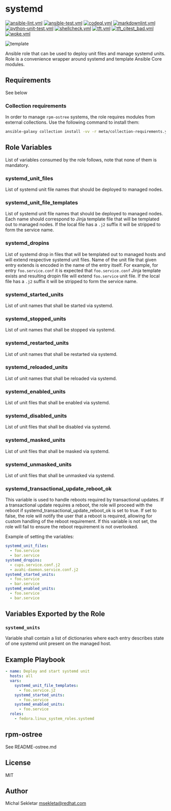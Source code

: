 # systemd

[![ansible-lint.yml](https://github.com/fedora.linux_system_roles.systemd/actions/workflows/ansible-lint.yml/badge.svg)](https://github.com/fedora.linux_system_roles.systemd/actions/workflows/ansible-lint.yml) [![ansible-test.yml](https://github.com/fedora.linux_system_roles.systemd/actions/workflows/ansible-test.yml/badge.svg)](https://github.com/fedora.linux_system_roles.systemd/actions/workflows/ansible-test.yml) [![codeql.yml](https://github.com/fedora.linux_system_roles.systemd/actions/workflows/codeql.yml/badge.svg)](https://github.com/fedora.linux_system_roles.systemd/actions/workflows/codeql.yml) [![markdownlint.yml](https://github.com/fedora.linux_system_roles.systemd/actions/workflows/markdownlint.yml/badge.svg)](https://github.com/fedora.linux_system_roles.systemd/actions/workflows/markdownlint.yml) [![python-unit-test.yml](https://github.com/fedora.linux_system_roles.systemd/actions/workflows/python-unit-test.yml/badge.svg)](https://github.com/fedora.linux_system_roles.systemd/actions/workflows/python-unit-test.yml) [![shellcheck.yml](https://github.com/fedora.linux_system_roles.systemd/actions/workflows/shellcheck.yml/badge.svg)](https://github.com/fedora.linux_system_roles.systemd/actions/workflows/shellcheck.yml) [![tft.yml](https://github.com/fedora.linux_system_roles.systemd/actions/workflows/tft.yml/badge.svg)](https://github.com/fedora.linux_system_roles.systemd/actions/workflows/tft.yml) [![tft_citest_bad.yml](https://github.com/fedora.linux_system_roles.systemd/actions/workflows/tft_citest_bad.yml/badge.svg)](https://github.com/fedora.linux_system_roles.systemd/actions/workflows/tft_citest_bad.yml) [![woke.yml](https://github.com/fedora.linux_system_roles.systemd/actions/workflows/woke.yml/badge.svg)](https://github.com/fedora.linux_system_roles.systemd/actions/workflows/woke.yml)

![template](https://github.com/fedora.linux_system_roles.systemd/workflows/tox/badge.svg)

Ansible role that can be used to deploy unit files and manage systemd units. Role is a convenience
wrapper around systemd and template Ansible Core modules.

## Requirements

See below

### Collection requirements

In order to manage `rpm-ostree` systems, the role requires modules from external
collections.  Use the following command to install them:

```bash
ansible-galaxy collection install -vv -r meta/collection-requirements.yml
```

## Role Variables

List of variables consumed by the role follows, note that none of them is mandatory.

### systemd_unit_files

List of systemd unit file names that should be deployed to managed nodes.

### systemd_unit_file_templates

List of systemd unit file names that should be deployed to managed nodes. Each name should
correspond to Jinja template file that will be templated out to managed nodes. If the local
file has a `.j2` suffix it will be stripped to form the service name.

### systemd_dropins

List of systemd drop in files that will be templated out to managed hosts and will extend
respective systemd unit files. Name of the unit file that given entry extends is encoded in
the name of the entry itself. For example, for entry `foo.service.conf` it is expected that
`foo.service.conf` Jinja template exists and resulting dropin file will extend `foo.service`
unit file. If the local file has a `.j2` suffix it will be stripped to form the service
name.

### systemd_started_units

List of unit names that shall be started via systemd.

### systemd_stopped_units

List of unit names that shall be stopped via systemd.

### systemd_restarted_units

List of unit names that shall be restarted via systemd.

### systemd_reloaded_units

List of unit names that shall be reloaded via systemd.

### systemd_enabled_units

List of unit files that shall be enabled via systemd.

### systemd_disabled_units

List of unit files that shall be disabled via systemd.

### systemd_masked_units

List of unit files that shall be masked via systemd.

### systemd_unmasked_units

List of unit files that shall be unmasked via systemd.

### systemd_transactional_update_reboot_ok

This variable is used to handle reboots required by transactional updates. If a transactional update requires a reboot, the role will proceed with the reboot if systemd_transactional_update_reboot_ok is set to true. If set to false, the role will notify the user that a reboot is required, allowing for custom handling of the reboot requirement. If this variable is not set, the role will fail to ensure the reboot requirement is not overlooked.

Example of setting the variables:

```yaml
systemd_unit_files:
  - foo.service
  - bar.service
systemd_dropins:
  - cups.service.conf.j2
  - avahi-daemon.service.conf.j2
systemd_started_units:
  - foo.service
  - bar.service
systemd_enabled_units:
  - foo.service
  - bar.service
```

## Variables Exported by the Role

### `systemd_units`

Variable shall contain a list of dictionaries where each entry describes state of one systemd unit
present on the managed host.

## Example Playbook

```yaml
- name: Deploy and start systemd unit
  hosts: all
  vars:
    systemd_unit_file_templates:
      - foo.service.j2
    systemd_started_units:
      - foo.service
    systemd_enabled_units:
      - foo.service
  roles:
    - fedora.linux_system_roles.systemd
```

## rpm-ostree

See README-ostree.md

## License

MIT

## Author

Michal Sekletar <msekleta@redhat.com>
